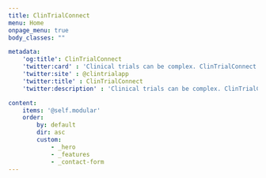 ```yaml
---
title: ClinTrialConnect
menu: Home
onpage_menu: true
body_classes: ""

metadata:
    'og:title': ClinTrialConnect
    'twitter:card' : 'Clinical trials can be complex. ClinTrialConnect helps educate patients about clinical trials and their disease. In addition, it provides background information about the pharmaceutical or medical device company, and detailed information about what to expect from a specific clinical trial.'
    'twitter:site' : @clintrialapp
    'twitter:title' : ClinTrialConnect
    'twitter:description' : 'Clinical trials can be complex. ClinTrialConnect helps educate patients about clinical trials and their disease. In addition, it provides background information about the pharmaceutical or medical device company, and detailed information about what to expect from a specific clinical trial.'

content:
    items: '@self.modular'
    order:
        by: default
        dir: asc
        custom:
            - _hero
            - _features
            - _contact-form
---
```

